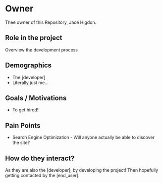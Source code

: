 # Owner

Thee owner of this Repository, Jace Higdon.

## Role in the project

Overview the development process

## Demographics

- The [developer]
- Literally just me...

## Goals / Motivations

- To get hired!!

## Pain Points

- Search Engine Optimization - Will anyone actually be able to discover the site?

## How do they interact?

As they are also the [developer], by developing the project! Then hopefully getting contacted by the [end_user].
